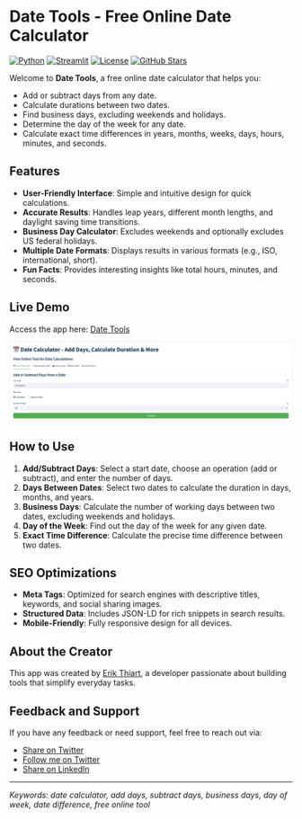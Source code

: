 # Date Tools - Free Online Date Calculator

[![Python](https://img.shields.io/badge/Python-3.8%2B-blue)](https://www.python.org/)
[![Streamlit](https://img.shields.io/badge/Streamlit-1.28%2B-red)](https://streamlit.io/)
[![License](https://img.shields.io/badge/License-MIT-green)](LICENSE)
[![GitHub Stars](https://img.shields.io/github/stars/erikthiart/datetools)](https://github.com/erikthiart/datetools)

Welcome to **Date Tools**, a free online date calculator that helps you:

- Add or subtract days from any date.
- Calculate durations between two dates.
- Find business days, excluding weekends and holidays.
- Determine the day of the week for any date.
- Calculate exact time differences in years, months, weeks, days, hours, minutes, and seconds.

## Features

- **User-Friendly Interface**: Simple and intuitive design for quick calculations.
- **Accurate Results**: Handles leap years, different month lengths, and daylight saving time transitions.
- **Business Day Calculator**: Excludes weekends and optionally excludes US federal holidays.
- **Multiple Date Formats**: Displays results in various formats (e.g., ISO, international, short).
- **Fun Facts**: Provides interesting insights like total hours, minutes, and seconds.

## Live Demo

Access the app here: [Date Tools](https://datetools.streamlit.app)

![App Screenshot](./screenshots/app_overview.jpg)

## How to Use

1. **Add/Subtract Days**: Select a start date, choose an operation (add or subtract), and enter the number of days.
2. **Days Between Dates**: Select two dates to calculate the duration in days, months, and years.
3. **Business Days**: Calculate the number of working days between two dates, excluding weekends and holidays.
4. **Day of the Week**: Find out the day of the week for any given date.
5. **Exact Time Difference**: Calculate the precise time difference between two dates.

## SEO Optimizations

- **Meta Tags**: Optimized for search engines with descriptive titles, keywords, and social sharing images.
- **Structured Data**: Includes JSON-LD for rich snippets in search results.
- **Mobile-Friendly**: Fully responsive design for all devices.

## About the Creator

This app was created by [Erik Thiart](https://erikthiart.com/), a developer passionate about building tools that simplify everyday tasks.

## Feedback and Support

If you have any feedback or need support, feel free to reach out via:

- [Share on Twitter](https://twitter.com/intent/tweet?text=Check%20out%20this%20amazing%20Date%20Calculator!%20https://datetools.streamlit.app&via=erikthiart)
- [Follow me on Twitter](https://twitter.com/erikthiart)
- [Share on LinkedIn](https://www.linkedin.com/sharing/share-offsite/?url=https://datetools.streamlit.app)

---

*Keywords: date calculator, add days, subtract days, business days, day of week, date difference, free online tool*
